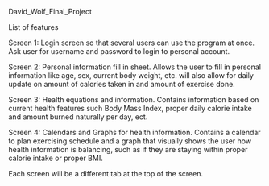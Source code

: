 David_Wolf_Final_Project

List of features

Screen 1: Login screen so that several users can use the program at once. Ask user for username and password to login to personal account.

Screen 2: Personal information fill in sheet. Allows the user to fill in  personal information like age, sex, current body weight, etc. will also allow for daily update on amount of calories taken in and amount of exercise done.

Screen 3: Health equations and information. Contains information based on current health features such Body Mass Index, proper daily calorie intake and amount burned naturally per day, ect. 

Screen 4: Calendars and Graphs for health information. Contains a calendar to plan exercising schedule and a graph that visually shows the user how health information is balancing, such as if they are staying within proper calorie intake or proper BMI.

Each screen will be a different tab at the top of the screen.

